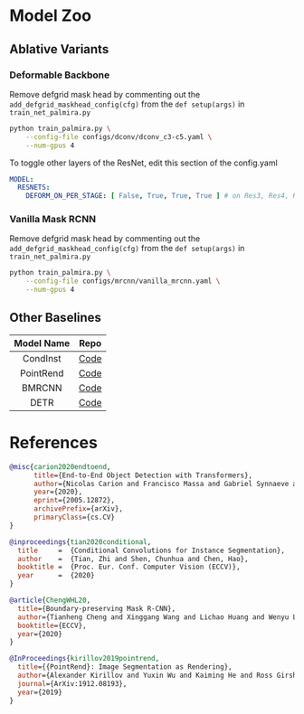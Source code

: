 # Model Zoo

## Ablative Variants

### Deformable Backbone

Remove defgrid mask head by commenting out the `add_defgrid_maskhead_config(cfg)` from the `def setup(args)`
in `train_net_palmira.py`

```bash
python train_palmira.py \
    --config-file configs/dconv/dconv_c3-c5.yaml \
    --num-gpus 4
```

To toggle other layers of the ResNet, edit this section of the config.yaml

```yaml
MODEL:
  RESNETS:
    DEFORM_ON_PER_STAGE: [ False, True, True, True ] # on Res3, Res4, Res5
```

### Vanilla Mask RCNN

Remove defgrid mask head by commenting out the `add_defgrid_maskhead_config(cfg)` from the `def setup(args)`
in `train_net_palmira.py`

```bash
python train_palmira.py \
    --config-file configs/mrcnn/vanilla_mrcnn.yaml \
    --num-gpus 4
```

## Other Baselines

| Model Name |                                          Repo                                         |
|:----------:|:-------------------------------------------------------------------------------------:|
|  CondInst  |      [Code](https://github.com/aim-uofa/AdelaiDet/tree/master/configs/CondInst)       |
| PointRend  | [Code](https://github.com/facebookresearch/detectron2/tree/master/projects/PointRend) |
|   BMRCNN   |       [Code](https://github.com/hustvl/BMaskR-CNN/tree/master/projects/BMaskR-CNN)    |
|    DETR    |            [Code](https://github.com/facebookresearch/detr/tree/master/d2)            |

# References
```bibtex
@misc{carion2020endtoend,
      title={End-to-End Object Detection with Transformers}, 
      author={Nicolas Carion and Francisco Massa and Gabriel Synnaeve and Nicolas Usunier and Alexander Kirillov and Sergey Zagoruyko},
      year={2020},
      eprint={2005.12872},
      archivePrefix={arXiv},
      primaryClass={cs.CV}
}
```

```bibtex
@inproceedings{tian2020conditional,
  title     =  {Conditional Convolutions for Instance Segmentation},
  author    =  {Tian, Zhi and Shen, Chunhua and Chen, Hao},
  booktitle =  {Proc. Eur. Conf. Computer Vision (ECCV)},
  year      =  {2020}
}
```

```bibtex
@article{ChengWHL20,
  title={Boundary-preserving Mask R-CNN},
  author={Tianheng Cheng and Xinggang Wang and Lichao Huang and Wenyu Liu},
  booktitle={ECCV},
  year={2020}
}
```

```bibtex
@InProceedings{kirillov2019pointrend,
  title={{PointRend}: Image Segmentation as Rendering},
  author={Alexander Kirillov and Yuxin Wu and Kaiming He and Ross Girshick},
  journal={ArXiv:1912.08193},
  year={2019}
}
```